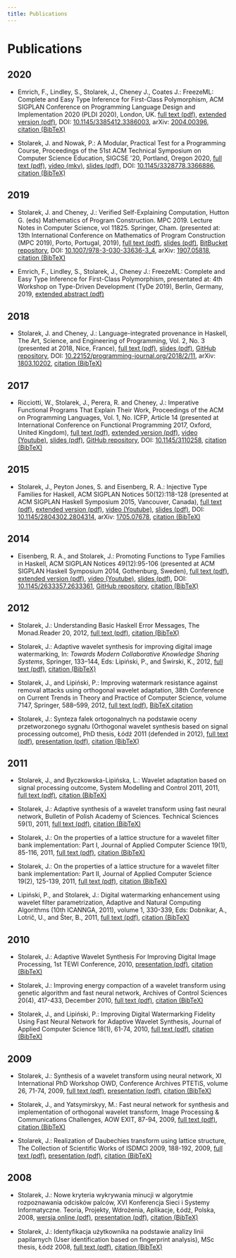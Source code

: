 ```yaml
---
title: Publications
---
```


Publications
============

2020
----

  * Emrich, F., Lindley, S., Stolarek, J., Cheney J., Coates J.: FreezeML:
    Complete and Easy Type Inference for First-Class Polymorphism, ACM SIGPLAN
    Conference on Programming Language Design and Implementation 2020 (PLDI
    2020), London, UK. [full text (pdf)](/files/emrich_lindley_stolarek_cheney_coates_freezeml.pdf),
    [extended version (pdf)](/files/emrich_lindley_stolarek_cheney_coates_freezeml_extended.pdf),
    DOI: [10.1145/3385412.3386003](https://doi.org/10.1145/3385412.3386003),
    arXiv: [2004.00396](https://arxiv.org/abs/2004.00396),
    [citation (BibTeX)](/files/emrich_lindley_stolarek_cheney_coates_freezeml_extended.bib)

  * Stolarek, J. and Nowak, P.: A Modular, Practical Test for a Programming
    Course, Proceedings of the 51st ACM Technical Symposium on Computer Science
    Education, SIGCSE '20, Portland, Oregon 2020,
    [full text (pdf)](/files/stolarek_nowak_sigcse2020.pdf),
    [video (mkv)](/files/stolarek_nowak_sigcse2020_video.mkv),
    [slides (pdf)](/files/stolarek_nowak_sigcse2020_slides.pdf),
    DOI: [10.1145/3328778.3366886](https://doi.org/10.1145/3328778.3366886),
    [citation (BibTeX)](/files/stolarek_nowak_sigcse2020.bib)


2019
----

  * Stolarek, J. and Cheney, J.: Veriﬁed Self-Explaining Computation, Hutton
    G. (eds) Mathematics of Program Construction. MPC 2019. Lecture Notes in
    Computer Science, vol 11825. Springer, Cham. (presented at: 13th
    International Conference on Mathematics of Program Construction (MPC 2019),
    Porto, Portugal, 2019),
    [full text (pdf)](/files/stolarek_cheney_verified_self_explaining_computation.pdf),
    [slides (pdf)](/files/stolarek_cheney_verified_self_explaining_computation_slides.pdf),
    [BitBucket repository](https://bitbucket.org/jstolarek/gc_imp_slicing), DOI:
    [10.1007/978-3-030-33636-3_4](https://doi.org/10.1007/978-3-030-33636-3_4),
    arXiv: [1907.05818](https://arxiv.org/abs/1907.05818),
    [citation (BibTeX)](/files/stolarek_cheney_verified_self_explaining_computation.bib)

  * Emrich, F., Lindley, S., Stolarek, J., Cheney J.: FreezeML: Complete and
    Easy Type Inference for First-Class Polymorphism, presentated at: 4th
    Workshop on Type-Driven Development (TyDe 2019), Berlin, Germany, 2019,
    [extended abstract (pdf)](/files/emrich_lindley_stolarek_cheney_freezeml_extended_abstract.pdf)


2018
----

  * Stolarek, J. and Cheney, J.: Language-integrated provenance in Haskell, The
    Art, Science, and Engineering of Programming, Vol. 2, No. 3 (presented at
    <Programming> 2018, Nice, France),
    [full text (pdf)](/files/stolarek_cheney_language_integrated_provenance_in_haskell.pdf),
    [slides (pdf)](/files/stolarek_cheney_language_integrated_provenance_in_haskell_slides.pdf),
    [GitHub repository](https://github.com/jstolarek/skye-dsh),
    DOI: [10.22152/programming-journal.org/2018/2/11](https://doi.org/10.22152/programming-journal.org/2018/2/11),
    arXiv: [1803.10202](https://arxiv.org/abs/1803.10202),
    [citation (BibTeX)](/files/stolarek_cheney_language_integrated_provenance_in_haskell.bib)


2017
----

  * Ricciotti, W., Stolarek, J., Perera, R. and Cheney, J.: Imperative
    Functional Programs That Explain Their Work, Proceedings of the ACM on
    Programming Languages, Vol. 1, No. ICFP, Article 14 (presented at
    International Conference on Functional Programming 2017, Oxford, United
    Kingdom),
    [full text (pdf)](/files/ricciotti_stolarek_perera_cheney_icfp2017.pdf),
    [extended version (pdf)](/files/ricciotti_stolarek_perera_cheney_icfp2017_extended.pdf),
    [video (Youtube)](https://www.youtube.com/watch?v=6_ISyRsAhEY),
    [slides (pdf)](/files/ricciotti_stolarek_perera_cheney_icfp2017_slides.pdf),
    [GitHub repository](https://github.com/jstolarek/slicer),
    DOI: [10.1145/3110258](https://doi.org/10.1145/3110258),
    [citation (BibTeX)](/files/ricciotti_stolarek_perera_cheney_icfp2017.bib)


2015
----

  * Stolarek, J., Peyton Jones, S. and Eisenberg, R. A.: Injective Type Families
    for Haskell, ACM SIGPLAN Notices 50(12):118-128 (presented at ACM SIGPLAN
    Haskell Symposium 2015, Vancouver, Canada),
    [full text (pdf)](/files/stolarek_peyton-jones_eisenberg_injectivity.pdf),
    [extended version (pdf)](/files/stolarek_peyton-jones_eisenberg_injectivity_extended.pdf),
    [video (Youtube)](https://www.youtube.com/watch?v=s0wkCKZU3WI),
    [slides (pdf)](/files/injectivity-haskell15-slides.pdf),
    DOI: [10.1145/2804302.2804314](http://dx.doi.org/10.1145/2804302.2804314),
    arXiv: [1705.07678](https://arxiv.org/abs/1705.07678),
    [citation (BibTeX)](/files/stolarek_peyton-jones_eisenberg_injectivity.bib)


2014
----

  * Eisenberg, R. A., and Stolarek, J.: Promoting Functions to Type Families in
    Haskell, ACM SIGPLAN Notices 49(12):95-106 (presented at ACM SIGPLAN Haskell
    Symposium 2014, Gothenburg, Sweden),
    [full text (pdf)](/files/eisenberg_stolarek_promotion.pdf),
    [extended version (pdf)](/files/eisenberg_stolarek_promotion_extended.pdf),
    [video (Youtube)](https://www.youtube.com/watch?v=J47OTYArG08),
    [slides (pdf)](/files/promotion-haskell14-slides.pdf),
    DOI: [10.1145/2633357.2633361](http://dx.doi.org/10.1145/2633357.2633361),
    [GitHub repository](http://www.github.com/goldfirere/singletons),
    [citation (BibTeX)](/files/eisenberg_stolarek_promotion.bib)


2012
----

  * Stolarek, J.: Understanding Basic Haskell Error Messages, The Monad.Reader
    20, 2012,
    [full text (pdf)](/files/stolarek_understanding_basic_haskell_error_messages.pdf),
    [citation (BibTeX)](/files/stolarek_understanding_basic_haskell_error_messages.bib)

  * Stolarek, J.: Adaptive wavelet synthesis for improving digital image
    watermarking, In: _Towards Modern Collaborative Knowledge Sharing Systems_,
    Springer, 133–144, Eds: Lipiński, P., and Świrski, K., 2012,
    [full text (pdf)](/files/stolarek_adaptive_wavelet_synthesis_for_watermarking.pdf),
    [citation (BibTeX)](/files/stolarek_adaptive_wavelet_synthesis_for_watermarking.bib)

  * Stolarek, J., and Lipiński, P.: Improving watermark resistance against
    removal attacks using orthogonal wavelet adaptation, 38th Conference on
    Current Trends in Theory and Practice of Computer Science, volume 7147,
    Springer, 588–599, 2012,
    [full text (pdf)](/files/stolarek_lipinski_improving_watermark_resistance_against_removal_attacks.pdf),
    [BibTeX citation](/files/stolarek_lipinski_improving_watermark_resistance_against_removal_attacks.bib)

  * Stolarek, J.: Synteza falek ortogonalnych na podstawie oceny przetworzonego
    sygnału (Orthogonal wavelet synthesis based on signal processing outcome),
    PhD thesis, Łódź 2011 (defended in 2012),
    [full text (pdf)](/files/stolarek_rozprawa_doktorska.pdf),
    [presentation (pdf)](/files/stolarek_obrona_dr_prezentacja.pdf),
    [citation (BibTeX)](/files/stolarek_rozprawa_doktorska.bib)


2011
----

  * Stolarek, J., and Byczkowska-Lipińska, L.: Wavelet adaptation based on
    signal processing outcome, System Modelling and Control 2011, 2011,
    [full text (pdf)](/files/stolarek_byczkowska_wavelet_adaptation_based_on_signal_processing_outcome.pdf),
    [citation (BibTeX)](/files/stolarek_byczkowska_wavelet_adaptation_based_on_signal_processing_outcome.bib)

  * Stolarek, J.: Adaptive synthesis of a wavelet transform using fast neural
    network, Bulletin of Polish Academy of Sciences. Technical Sciences 59(1),
    2011,
    [full text (pdf)](/files/stolarek_adaptive_synthesis_of_a_wavelet_transform.pdf),
    [citation (BibTeX)](/files/stolarek_adaptive_synthesis_of_a_wavelet_transform.bib)

  * Stolarek, J.: On the properties of a lattice structure for a wavelet filter
    bank implementation: Part I, Journal of Applied Computer Science 19(1),
    85-116, 2011,
    [full text (pdf)](/files/stolarek_properties_of_lattice_structure_part1.pdf),
    [citation (BibTeX)](/files/stolarek_properties_of_lattice_structure_part1.bib)

  * Stolarek, J.: On the properties of a lattice structure for a wavelet filter
    bank implementation: Part II, Journal of Applied Computer Science 19(2),
    125-139, 2011,
    [full text (pdf)](/files/stolarek_properties_of_lattice_structure_part2.pdf),
    [citation (BibTeX)](/files/stolarek_properties_of_lattice_structure_part2.bib)

  * Lipiński, P., and Stolarek, J.: Digital watermarking enhancement using
    wavelet filter parametrization, Adaptive and Natural Computing Algorithms
    (10th ICANNGA, 2011), volume 1, 330-339, Eds: Dobnikar, A., Lotrič, U., and
    Šter, B., 2011, [full text (pdf)](/files/lipinski_stolarek_icannga2011.pdf),
    [citation (BibTeX)](/files/lipinski_stolarek_icannga2011.bib)


2010
----

  * Stolarek, J.: Adaptive Wavelet Synthesis For Improving Digital Image
    Processing, 1st TEWI Conference, 2010,
    [presentation (pdf)](/files/stolarek_tewi2010.pdf),
    [citation (BibTeX)](/files/stolarek_tewi2010.bib)

  * Stolarek, J.: Improving energy compaction of a wavelet transform using
    genetic algorithm and fast neural network, Archives of Control Sciences
    20(4), 417-433, December 2010,
    [full text (pdf)](/files/stolarek_improving_energy_compaction_of_a_wavelet_transform.pdf),
    [citation (BibTeX)](/files/stolarek_improving_energy_compaction_of_a_wavelet_transform.bib)

  * Stolarek, J., and Lipiński, P.: Improving Digital Watermarking Fidelity
    Using Fast Neural Network for Adaptive Wavelet Synthesis, Journal of Applied
    Computer Science 18(1), 61-74, 2010,
    [full text (pdf)](/files/stolarek_lipinski_improving_digital_watermarking_fidelity_using_fast_neural_network.pdf),
    [citation (BibTeX)](/files/stolarek_lipinski_improving_digital_watermarking_fidelity_using_fast_neural_network.bib)


2009
----

  * Stolarek, J.: Synthesis of a wavelet transform using neural network, XI
    International PhD Workshop OWD, Conference Archives PTETiS, volume 26,
    71-74, 2009,
    [full text (pdf)](/files/stolarek_owd2009.pdf),
    [presentation (pdf)](/files/stolarek_owd2009_slides.pdf),
    [citation (BibTeX)](/files/stolarek_owd2009.bib)

  * Stolarek, J., and Yatsymirskyy, M.: Fast neural network for synthesis and
    implementation of orthogonal wavelet transform, Image Processing &
    Communications Challenges, AOW EXIT, 87-94, 2009,
    [full text (pdf)](/files/stolarek_yatsymirskyy_ipc2009.pdf),
    [citation (BibTeX)](/files/stolarek_yatsymirskyy_ipc2009.bib)

  * Stolarek, J.: Realization of Daubechies transform using lattice structure,
    The Collection of Scientific Works of ISDMCI 2009, 188-192, 2009,
    [full text (pdf)](/files/stolarek_isdmci2009.pdf),
    [presentation (pdf)](/files/stolarek_isdmci2009_slides.pdf),
    [citation (BibTeX)](/files/stolarek_isdmci2009.bib)


2008
----

  * Stolarek, J.: Nowe kryteria wykrywania minucji w algorytmie rozpoznawania
    odcisków palców, XVI Konferencja Sieci i Systemy Informatyczne. Teoria,
    Projekty, Wdrożenia, Aplikacje, Łódź, Polska, 2008,
    [wersja online (pdf)](/files/stolarek_sis2008.pdf),
    [presentation (pdf)](/files/stolarek_sis2008_slides.pdf),
    [citation (BibTeX)](/files/stolarek_sis2008.bib)

  * Stolarek, J.: Identyﬁkacja użytkownika na podstawie analizy linii
    papilarnych (User identification based on fingerprint analysis), MSc thesis,
    Łódź 2008, [full text (pdf)](/files/stolarek_praca_magisterska.pdf),
    [citation (BibTeX)](/files/stolarek_praca_magisterska.bib)

